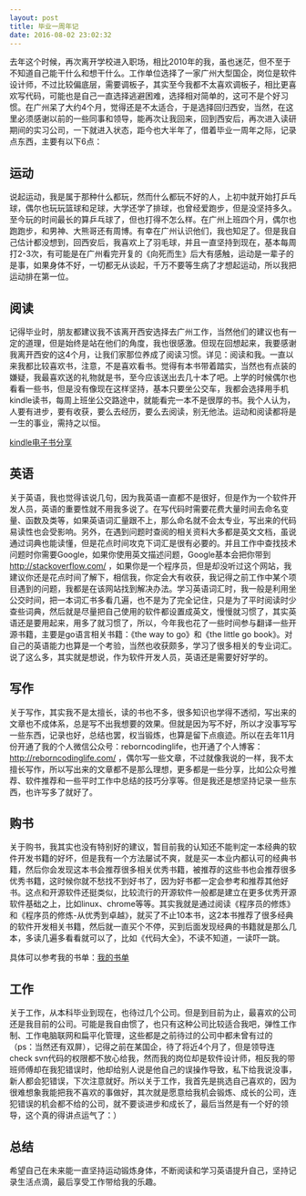 ```yaml
---
layout: post
title: 毕业一周年记
date: 2016-08-02 23:02:32
---
```


去年这个时候，再次离开学校进入职场，相比2010年的我，虽也迷茫，但不至于不知道自己能干什么和想干什么。工作单位选择了一家广州大型国企，岗位是软件设计师，不过比较偏底层，需要调板子，其实至今我都不太喜欢调板子，相比更喜欢写代码，可能也是自己一直选择逃避困难，选择相对简单的，这可不是个好习惯。在广州呆了大约4个月，觉得还是不太适合，于是选择回归西安，当然，在这里必须感谢以前的一些同事和领导，能再次让我回来，回到西安后，再次进入读研期间的实习公司，一下就进入状态，距今也大半年了，借着毕业一周年之际，记录点东西，主要有以下6点：

## 运动

说起运动，我是属于那种什么都玩，然而什么都玩不好的人，上初中就开始打乒乓球，偶尔也玩玩篮球和足球，大学还学了排球，也曾经爱跑步，但是没坚持多久。至今玩的时间最长的算乒乓球了，但也打得不怎么样。在广州上班四个月，偶尔也跑跑步，和男神、大熊哥还有周博。有幸在广州认识他们，我也知足了。但是我自己估计都没想到，回西安后，我喜欢上了羽毛球，并且一直坚持到现在，基本每周打2-3次，有可能是在广州看完开复的《向死而生》后大有感触，运动是一辈子的是事，如果身体不好，一切都无从谈起，千万不要等生病了才想起运动，所以我把运动排在第一位。

## 阅读

记得毕业时，朋友都建议我不该离开西安选择去广州工作，当然他们的建议也有一定的道理，但是始终是站在他们的角度，我也很感激。但现在回想起来，我要感谢我离开西安的这4个月，让我们家那位养成了阅读习惯。详见：阅读和我。一直以来我都比较喜欢书，注意，不是喜欢看书。觉得有本书带着踏实，当然也有点装的嫌疑，我最喜欢送的礼物就是书，至今应该送出去几十本了吧。上学的时候偶尔也看看一些书，但是没有像现在这样坚持，基本只要坐公交车，我都会选择用手机kindle读书，每周上班坐公交路途中，就能看完一本不是很厚的书。我个人认为，人要有进步，要有收获，要么去经历，要么去阅读，别无他法。运动和阅读都将是一生的事业，需持之以恒。

[kindle电子书分享](http://mp.weixin.qq.com/s?__biz=MzA3OTcxODE1NQ==&mid=403570613&idx=1&sn=fd4ebec9df6a9827fd905ed1b9a29625#rd)

## 英语

关于英语，我也觉得该说几句，因为我英语一直都不是很好，但是作为一个软件开发人员，英语的重要性就不用我多说了。在写代码时需要花费大量时间去命名变量、函数及类等，如果英语词汇量跟不上，那么命名就不会太专业，写出来的代码易读性也会受影响。另外，在遇到问题时查阅的相关资料大多都是英文文档，虽说通过词典也能读懂，但是花点时间攻克下词汇是很有必要的。并且工作中查找技术问题时你需要Google，如果你使用英文描述问题，Google基本会把你带到 http://stackoverflow.com/ ，如果你是一个程序员，但是却没听过这个网站，我建议你还是花点时间了解下，相信我，你定会大有收获，我记得之前工作中某个项目遇到的问题，我都是在该网站找到解决办法。学习英语词汇时，我一般是利用坐公交时间，把一本词汇书多看几遍，也不是为了完全记住，只是为了平时阅读时少查些词典，然后就是尽量把自己使用的软件都设置成英文，慢慢就习惯了，其实英语还是要用起来，用多了就习惯了，所以，今年我也花了一些时间参与翻译一些开源书籍，主要是go语言相关书籍：《the way to go》和《the little go book》。对自己的英语能力也算是一个考验，当然也收获颇多，学习了很多相关的专业词汇。说了这么多，其实就是想说，作为软件开发人员，英语还是需要好好学的。

## 写作

关于写作，其实我不是太擅长，读的书也不多，很多知识也学得不透彻，写出来的文章也不成体系，总是写不出我想要的效果。但就是因为写不好，所以才没事写写一些东西，记录也好，总结也罢，权当锻炼，也算是留下点痕迹。所以在去年11月份开通了我的个人微信公众号：reborncodinglife，也开通了个人博客： http://reborncodinglife.com/ ，偶尔写一些文章，不过就像我说的一样，我不太擅长写作，所以写出来的文章都不是那么理想，更多都是一些分享，比如公众号推荐、软件推荐和一些平时工作中总结的技巧分享等。但是我还是想坚持记录一些东西，也许写多了就好了。

## 购书
关于购书，我其实也没有特别好的建议，暂目前我的认知还不能判定一本经典的软件开发书籍的好坏，但是我有一个方法屡试不爽，就是买一本业内都认可的经典书籍，然后你会发现这本书会推荐很多相关优秀书籍，被推荐的这些书也会推荐很多优秀书籍，这时候你就不愁找不到好书了，因为好书都一定会参考和推荐其他好书。这点和开源软件还挺类似，比较流行的开源软件一般都是建立在更多优秀开源软件基础之上，比如linux、chrome等等。其实我就是通过阅读《程序员的修炼》和《程序员的修炼-从优秀到卓越》，就买了不止10本书，这2本书推荐了很多经典的软件开发相关书籍，然后就一直买个不停，买到后面发现经典的书籍就是那么几本，多读几遍多看看就可以了，比如《代码大全》，不读不知道，一读吓一跳。

具体可以参考我的书单：[我的书单](http://reborncodinglife.com/2016/01/30/my-book-list/)

## 工作

关于工作，从本科毕业到现在，也待过几个公司。但是到目前为止，最喜欢的公司还是我目前的公司。可能是我自由惯了，也只有这种公司比较适合我吧，弹性工作制、工作电脑联网和扁平化管理，这些都是之前待过的公司中都未曾有过的（ps：当然还有双屏），记得之前在某国企，待了将近4个月了，但是领导连check svn代码的权限都不放心给我，然而我的岗位却是软件设计师，相反我的带班师傅却在我犯错误时，他却给别人说是他自己的误操作导致，私下给我说没事，新人都会犯错误，下次注意就好。所以关于工作，我首先是挑选自己喜欢的，因为很难想象我能把我不喜欢的事做好，其次就是愿意给我机会锻炼、成长的公司，连犯错误的机会都不给的公司，就不要谈进步和成长了，最后当然是有一个好的领导，这个真的得讲点运气了：）

## 总结
希望自己在未来能一直坚持运动锻炼身体，不断阅读和学习英语提升自己，坚持记录生活点滴，最后享受工作带给我的乐趣。

